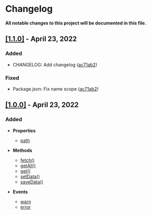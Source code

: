 # Changelog

**All notable changes to this project will be documented in this file.**

## [[1.1.0]](https://github.com/Sheweny/framework/compare/v1.0.0...1.1.0) - April 23, 2022

### Added

- CHANGELOG: Add changelog ([ac71ab2](https://github.com/Smaug6739/Sidonie/commit/ac71ab2ca6831fddf9b1b05d4520b5d95b828bad))

### Fixed

- Package.json: Fix name scope ([ac71ab2](https://github.com/Smaug6739/Sidonie/commit/ac71ab2ca6831fddf9b1b05d4520b5d95b828bad))

## [[1.0.0]](https://github.com/Sheweny/framework/compare/v0.0.0...1.0.0) - April 23, 2022

### Added

- **Properties**

  - [path](./README.md#path)

- **Methods**

  - [fetch()](./README.md#async-fetch)
  - [getAll()](./README.md#async-getall)
  - [get()](./README.md#async-get)
  - [setData()](./README.md#async-setdata)
  - [saveData()](./README.md#async-savedata)

- **Events**

  - [warn](./README.md#warn)
  - [error](./README.md#error)

